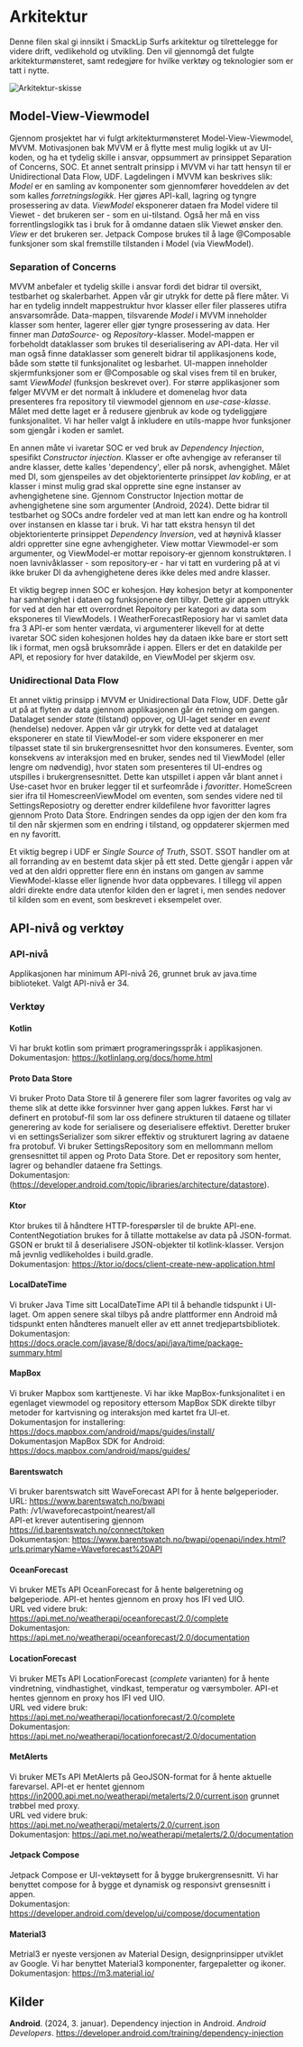 # Arkitektur
Denne filen skal gi innsikt i SmackLip Surfs arkitektur og tilrettelegge for videre drift, vedlikehold og utvikling. 
Den vil gjennomgå det fulgte arkitekturmønsteret, samt redegjøre for hvilke verktøy og teknologier som er tatt i nytte.

![Arkitektur-skisse](./images/arkitekturskisse.png)

## Model-View-Viewmodel
Gjennom prosjektet har vi fulgt arkitekturmønsteret Model-View-Viewmodel, MVVM.
Motivasjonen bak MVVM er å flytte mest mulig logikk ut av UI-koden, og ha et tydelig skille i ansvar, oppsummert av prinsippet Separation of Concerns, SOC.
Et annet sentralt prinsipp i MVVM vi har tatt hensyn til er Unidirectional Data Flow, UDF.
Lagdelingen i MVVM kan beskrives slik: 
*Model* er en samling av komponenter som gjennomfører hoveddelen av det som kalles *forretningslogikk*. Her gjøres API-kall, lagring og tyngre prosessering av data.
*ViewModel* eksponerer dataen fra Model videre til Viewet - det brukeren ser - som en ui-tilstand. Også her må en viss forrentlingslogikk tas i bruk for å omdanne dataen slik Viewet ønsker den.
*View* er det brukeren ser. Jetpack Compose brukes til å lage @Composable funksjoner som skal fremstille tilstanden i Model (via ViewModel).

### Separation of Concerns
MVVM anbefaler et tydelig skille i ansvar fordi det bidrar til oversikt, testbarhet og skalerbarhet. Appen vår gir utrykk for dette på flere måter.
Vi har en tydelig inndelt mappestruktur hvor klasser eller filer plasseres utifra ansvarsområde. 
Data-mappen, tilsvarende *Model* i MVVM inneholder klasser som henter, lagerer eller gjør tyngre prosessering av data. Her finner man *DataSource*- og *Repository*-klasser.
Model-mappen er forbeholdt dataklasser som brukes til deserialisering av API-data. Her vil man også finne dataklasser som generelt bidrar til applikasjonens kode, både som støtte til funksjonalitet og lesbarhet. 
UI-mappen inneholder skjermfunksjoner som er @Composable og skal vises frem til en bruker, samt *ViewModel* (funksjon beskrevet over).
For større applikasjoner som følger MVVM er det normalt å inkludere et domenelag hvor data presenteres fra repository til viewmodel gjennom en *use-case-klasse*. Målet med dette laget er å redusere gjenbruk av kode og tydeliggjøre funksjonalitet. Vi har heller valgt å inkludere en utils-mappe hvor funksjoner som gjengår i koden er samlet.

En annen måte vi ivaretar SOC er ved bruk av *Dependency Injection*, spesifikt *Constructor injection*. Klasser er ofte avhengige av referanser til andre klasser, dette kalles 'dependency', eller på norsk, avhengighet. Målet med DI, som gjenspeiles av det objektorienterte prinsippet *lav kobling*, er at klasser i minst mulig grad skal opprette sine egne instanser av avhengighetene sine. Gjennom Constructor Injection mottar de avhengighetene sine som argumenter (Android, 2024). Dette bidrar til testbarhet og SOCs andre fordeler ved at man lett kan endre og ha kontroll over instansen en klasse tar i bruk. Vi har tatt ekstra hensyn til det objektorienterte prinsippet *Dependency Inversion*, ved at høynivå klasser aldri oppretter sine egne avhengigheter. View mottar Viewmodel-er som argumenter, og ViewModel-er mottar repoisory-er gjennom konstruktøren. I noen lavnivåklasser - som repository-er - har vi tatt en vurdering på at vi ikke bruker DI da avhengighetene deres ikke deles med andre klasser.

Et viktig begrep innen SOC er kohesjon. Høy kohesjon betyr at komponenter har samhørighet i dataen og funksjonene den tilbyr. Dette gir appen uttrykk for ved at den har ett overrordnet Repoitory per kategori av data som eksponeres til ViewModels. I WeatherForecastReposiory har vi samlet data fra 3 API-er som henter værdata, vi argumenterer likevell for at dette ivaretar SOC siden kohesjonen holdes høy da dataen ikke bare er stort sett lik i format, men også bruksområde i appen. Ellers er det en datakilde per API, et reposiory for hver datakilde, en ViewModel per skjerm osv.

### Unidirectional Data Flow
Et annet viktig prinsipp i MVVM er Unidirectional Data Flow, UDF. Dette går ut på at flyten av data gjennom applikasjonen går én retning om gangen. Datalaget sender *state* (tilstand) oppover, og UI-laget sender en *event* (hendelse) nedover. Appen vår gir utrykk for dette ved at datalaget eksponerer en state til ViewModel-er som videre eksponerer en mer tilpasset state til sin brukergrensesnittet hvor den konsumeres. Eventer, som konsekvens av interaksjon med en bruker, sendes ned til ViewModel (eller lengre om nødvendig), hvor staten som presenteres til UI-endres og utspilles i brukergrensesnittet. Dette kan utspillet i appen vår blant annet i Use-caset hvor en bruker legger til et surfeområde i *favoritter*. HomeScreen sier ifra til HomescreenViewModel om eventen, som sendes videre ned til SettingsReposiotry og deretter endrer kildefilene hvor favoritter lagres gjennom Proto Data Store. Endringen sendes da opp igjen der den kom fra til den når skjermen som en endring i tilstand, og oppdaterer skjermen med en ny favoritt.

Et viktig begrep i UDF er *Single Source of Truth*, SSOT. SSOT handler om at all forranding av en bestemt data skjer på ett sted. Dette gjengår i appen vår ved at den aldri oppretter flere enn én instans om gangen av samme ViewModel-klasse eller lignende hvor data oppbevares. I tillegg vil appen aldri direkte endre data utenfor kilden den er lagret i, men sendes nedover til kilden som en event, som beskrevet i eksempelet over. 



## API-nivå og verktøy

### API-nivå
Applikasjonen har minimum API-nivå 26, grunnet bruk av java.time biblioteket. Valgt API-nivå er 34.

### Verktøy

#### Kotlin
Vi har brukt kotlin som primært programeringsspråk i applikasjonen. \
Dokumentasjon: https://kotlinlang.org/docs/home.html

#### Proto Data Store
Vi bruker Proto Data Store til å generere filer som lagrer favorites og valg av theme slik at dette ikke forsvinner hver gang appen lukkes. 
Først har vi definert en protobuf-fil som lar oss definere strukturen til dataene og tillater generering av kode for serialisere og deserialisere effektivt. 
Deretter bruker vi en settingsSerializer som sikrer effektiv og strukturert lagring av dataene fra protobuf. 
Vi bruker SettingsRepository som en mellommann mellom grensesnittet til appen og Proto Data Store. Det er repository som henter, lagrer og behandler dataene fra Settings. \
Dokumentasjon: (https://developer.android.com/topic/libraries/architecture/datastore).

#### Ktor
Ktor brukes til å håndtere HTTP-forespørsler til de brukte API-ene. 
ContentNegotiation brukes for å tillatte mottakelse av data på JSON-format. GSON er brukt til å deserialisere JSON-objekter til kotlink-klasser.
Versjon må jevnlig vedlikeholdes i build.gradle.\
Dokumentasjon: https://ktor.io/docs/client-create-new-application.html

#### LocalDateTime
Vi bruker Java Time sitt LocalDateTime API til å behandle tidspunkt i UI-laget. Om appen senere skal tilbys på andre plattformer enn Android må tidspunkt enten håndteres manuelt eller av ett annet tredjepartsbibliotek.\
Dokumentasjon: https://docs.oracle.com/javase/8/docs/api/java/time/package-summary.html

#### MapBox
Vi bruker Mapbox som karttjeneste. Vi har ikke MapBox-funksjonalitet i en egenlaget viewmodel og repository ettersom MapBox SDK 
direkte tilbyr metoder  for kartvisning og interaksjon med kartet fra UI-et. \
Dokumentasjon for installering: https://docs.mapbox.com/android/maps/guides/install/ \
Dokumentasjon MapBox SDK for Android: https://docs.mapbox.com/android/maps/guides/

#### Barentswatch
Vi bruker barentswatch sitt WaveForecast API for å hente bølgeperioder.\
URL: https://www.barentswatch.no/bwapi \
Path: /v1/waveforecastpoint/nearest/all \
API-et krever autentisering gjennom https://id.barentswatch.no/connect/token \
Dokumentasjon: https://www.barentswatch.no/bwapi/openapi/index.html?urls.primaryName=Waveforecast%20API

#### OceanForecast
Vi bruker METs API OceanForecast for å hente bølgeretning og bølgeperiode.
API-et hentes gjennom en proxy hos IFI ved UIO.\
URL ved videre bruk: https://api.met.no/weatherapi/oceanforecast/2.0/complete \
Dokumentasjon: https://api.met.no/weatherapi/oceanforecast/2.0/documentation

#### LocationForecast
Vi bruker METs API LocationForecast (*complete* varianten) for å hente vindretning, vindhastighet, vindkast, temperatur og værsymboler.
API-et hentes gjennom en proxy hos IFI ved UIO. \
URL ved videre bruk: https://api.met.no/weatherapi/locationforecast/2.0/complete \
Dokumentasjon: https://api.met.no/weatherapi/locationforecast/2.0/documentation

#### MetAlerts
Vi bruker METs API MetAlerts på GeoJSON-format for å hente aktuelle farevarsel.
API-et er hentet gjennom https://in2000.api.met.no/weatherapi/metalerts/2.0/current.json grunnet trøbbel med proxy. \
URL ved videre bruk: https://api.met.no/weatherapi/metalerts/2.0/current.json \
Dokumentasjon: https://api.met.no/weatherapi/metalerts/2.0/documentation

#### Jetpack Compose
Jetpack Compose er UI-vektøysett for å bygge brukergrensesnitt. Vi har benyttet compose for å bygge et dynamisk og responsivt grensesnitt i appen.\
Dokumentasjon: https://developer.android.com/develop/ui/compose/documentation

#### Material3
Metrial3 er nyeste versjonen av Material Design, designprinsipper utviklet av Google. Vi har benyttet Material3 komponenter, fargepaletter og ikoner. \
Dokumentasjon: https://m3.material.io/


## Kilder

**Android**. (2024, 3. januar). Dependency injection in Android. *Android Developers*. https://developer.android.com/training/dependency-injection







